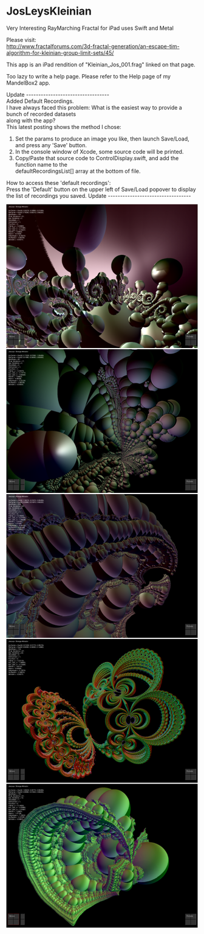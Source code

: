 # JosLeysKleinian
Very Interesting RayMarching Fractal for iPad uses Swift and Metal

Please visit: \
http://www.fractalforums.com/3d-fractal-generation/an-escape-tim-algorithm-for-kleinian-group-limit-sets/45/

This app is an iPad rendition of "Kleinian_Jos_001.frag"  linked on that page.

Too lazy to write a help page.  Please refer to the Help page of my MandelBox2 app.

Update ---------------------------------- \
Added Default Recordings. \
I have always faced this problem: What is the easiest way to provide a bunch of recorded datasets \
along with the app? \
This latest posting shows the method I chose: 
1. Set the params to produce an image you like, then launch Save/Load, and press any 'Save' button. 
2. In the console window of Xcode, some source code will be printed. 
3. Copy/Paste that source code to ControlDisplay.swift, and add the function name to the \
   defaultRecordingsList[] array at the bottom of file. 
   
How to access these 'default recordings': \
Press the 'Default' button on the upper left of Save/Load popover to display the list of recordings you saved.
Update ---------------------------------- 

![Screenshot](screenshot.png)
![Screenshot](screenshot2.png)
![Screenshot](screenshot3.png)
![Screenshot](screenshot4.png)
![Screenshot](screenshot5.png)

 
 
